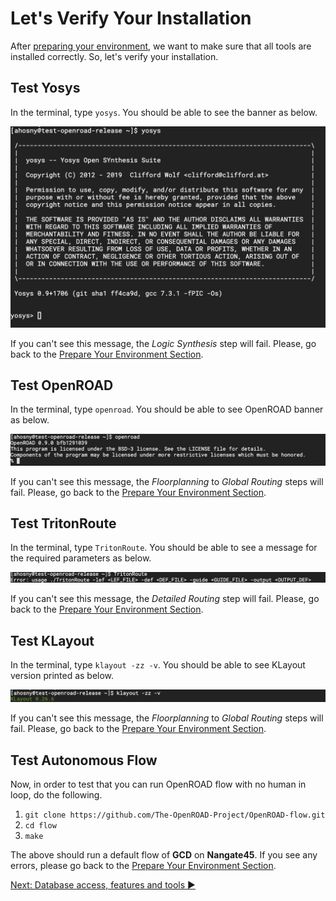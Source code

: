 # Let's Verify Your Installation

After [preparing your environment](https://github.com/abdelrahmanhosny/DAC-2020-OpenROAD-Tutorial#prepare-your-environment), we want to make sure that all tools are installed correctly. So, let's verify your installation.

## Test Yosys

In the terminal, type `yosys`. You should be able to see the banner as below.

![Yosys](img/verify_yosys.png)

If you can't see this message, the *Logic Synthesis* step will fail. Please, go back to the [Prepare Your Environment Section](https://github.com/abdelrahmanhosny/DAC-2020-OpenROAD-Tutorial#prepare-your-environment).

## Test OpenROAD

In the terminal, type `openroad`. You should be able to see OpenROAD banner as below.

![OpenROAD](img/verify_openroad.png)

If you can't see this message, the *Floorplanning* to *Global Routing* steps will fail. Please, go back to the [Prepare Your Environment Section](https://github.com/abdelrahmanhosny/DAC-2020-OpenROAD-Tutorial#prepare-your-environment).

## Test TritonRoute

In the terminal, type `TritonRoute`. You should be able to see a message for the required parameters as below.

![TritonRoute](img/verify_tritonroute.png)

If you can't see this message, the *Detailed Routing* step will fail. Please, go back to the [Prepare Your Environment Section](https://github.com/abdelrahmanhosny/DAC-2020-OpenROAD-Tutorial#prepare-your-environment).

## Test KLayout

In the terminal, type `klayout -zz -v`. You should be able to see KLayout version printed as below.

![KLayout](img/verify_klayout.png)

If you can't see this message, the *Floorplanning* to *Global Routing* steps will fail. Please, go back to the [Prepare Your Environment Section](https://github.com/abdelrahmanhosny/DAC-2020-OpenROAD-Tutorial#prepare-your-environment).

## Test Autonomous Flow

Now, in order to test that you can run OpenROAD flow with no human in loop, do the following.

1. `git clone https://github.com/The-OpenROAD-Project/OpenROAD-flow.git`
2. `cd flow`
3. `make`

The above should run a default flow of **GCD** on **Nangate45**. If you see any errors, please go back to the [Prepare Your Environment Section](https://github.com/abdelrahmanhosny/DAC-2020-OpenROAD-Tutorial#prepare-your-environment).

[Next: Database access, features and tools :arrow_forward:](../2_database_access)